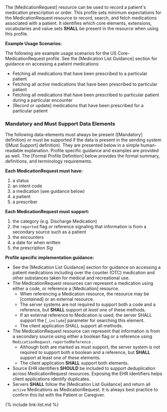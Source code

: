 The [MedicationRequest] resource can be used to record a patient's medication prescription or order.  This profile sets minimum expectations for the MedicationRequest resource to record, search, and fetch medications associated with a patient. It identifies which core elements, extensions, vocabularies and value sets **SHALL** be present in the resource when using this profile.

**Example Usage Scenarios:**

The following are example usage scenarios for the US Core-MedicationRequest
profile. See the [Medication List Guidance] section for guidance on accessing a patient medications:

-   Fetching all medications that have been prescribed to a particular patient
-   Fetching all *active* medications that have been prescribed to  particular patient
-   Fetching all medications that have been prescribed to particular patient during a particular encounter
-  [Record or update]  medications that have been prescribed for a particular
    patient

### Mandatory and Must Support Data Elements


The following data-elements must always be present ([Mandatory] definition) or must be supported if the data is present in the sending system ([Must Support] definition). They are presented below in a simple human-readable explanation.  Profile specific guidance and examples are provided as well.  The [Formal Profile Definition] below provides the  formal summary, definitions, and  terminology requirements.  

**Each MedicationRequest must have:**

1.  a status
1.  an intent code
1.  a medication (see guidance below)
1.  a patient
1.  a prescriber

**Each MedicationRequest must support:**

1. the category  (e.g. Discharge Medication)
1. the `reported` flag  or reference signaling that information is from a secondary source such as a patient
1. the encounters
1. a date for when written
1. the prescription *Sig*

**Profile specific implementation guidance:**

* See the [Medication List Guidance] section for guidance on accessing a patient medications including over the counter (OTC) medication and other substances taken for medical and recreational use.
*  The MedicationRequest resources can represent a medication using either a code, or reference a [Medication] resource.
    *  When referencing a Medication resource, the resource may be [contained] or an external resource.
    *  The server systems are not required to support both a code and a reference, but **SHALL** support *at least one* of these methods.
    * If an external reference to Medication is used, the server SHALL support the [`_include`] parameter for searching this element.
    *  The client application SHALL support all methods.
* <span class="bg-success" markdown="1">The MedicationRequest resource can represent that information is from a secondary source using either a boolean flag  or a reference using `MedicationRequest.reportedReference`</span><!-- new-content --> .
   *  Although both are marked as must support, the server system is not required to support both a boolean and a reference, but **SHALL** support at least one of these elements.
   *  The client application **SHALL** support both elements.
* Source EHR identifiers **SHOULD** be included to support deduplication across MedicationRequest resources. Exposing the EHR identifiers helps client applications identify duplicates.
* Servers **SHALL** follow the [Medication List Guidance] and return all `active` Medications as MedicationRequest. It is always best practice to confirm this list with the Patient or Caregiver.

{% include link-list.md %}
